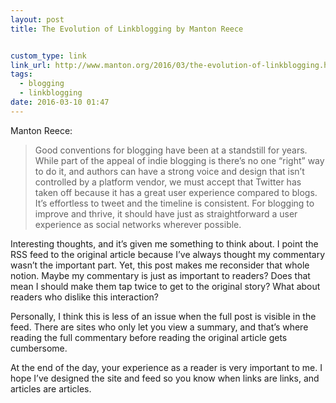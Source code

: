 ```yaml
---
layout: post
title: The Evolution of Linkblogging by Manton Reece


custom_type: link
link_url: http://www.manton.org/2016/03/the-evolution-of-linkblogging.html
tags:
  - blogging
  - linkblogging
date: 2016-03-10 01:47
---
```

Manton Reece:

> Good conventions for blogging have been at a standstill for years. While part of the appeal of indie blogging is there’s no one “right” way to do it, and authors can have a strong voice and design that isn’t controlled by a platform vendor, we must accept that Twitter has taken off because it has a great user experience compared to blogs. It’s effortless to tweet and the timeline is consistent. For blogging to improve and thrive, it should have just as straightforward a user experience as social networks wherever possible.

Interesting thoughts, and it’s given me something to think about. I point the RSS feed to the original article because I’ve always thought my commentary wasn’t the important part. Yet, this post makes me reconsider that whole notion. Maybe my commentary is just as important to readers? Does that mean I should make them tap twice to get to the original story? What about readers who dislike this interaction?

Personally, I think this is less of an issue when the full post is visible in the feed. There are sites who only let you view a summary, and that’s where reading the full commentary before reading the original article gets cumbersome.

At the end of the day, your experience as a reader is very important to me. I hope I’ve designed the site and feed so you know when links are links, and articles are articles.
